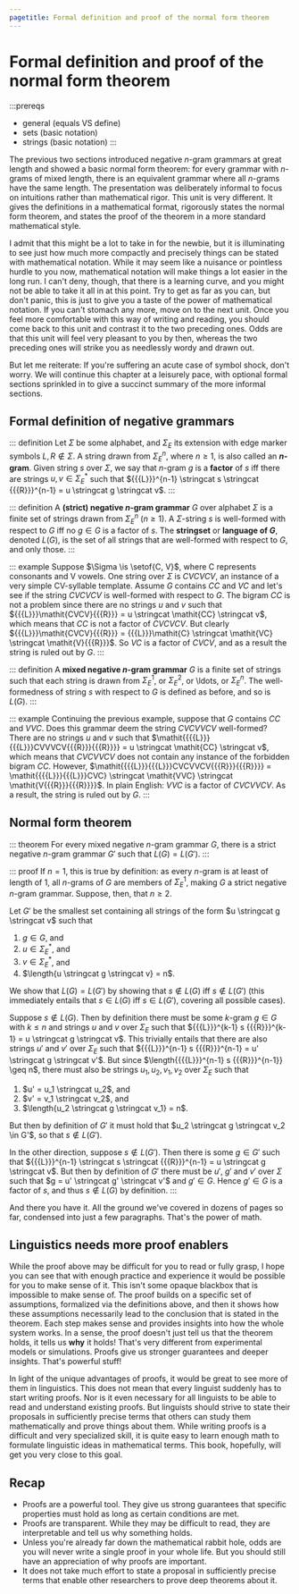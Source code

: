 ```yaml
---
pagetitle: Formal definition and proof of the normal form theorem
---
```


# Formal definition and proof of the normal form theorem

:::prereqs
- general (equals VS define)
- sets (basic notation)
- strings (basic notation)
:::

The previous two sections introduced negative $n$-gram grammars at great length and showed a basic normal form theorem: for every grammar with $n$-grams of mixed length, there is an equivalent grammar where all $n$-grams have the same length.
The presentation was deliberately informal to focus on intuitions rather than mathematical rigor.
This unit is very different.
It gives the definitions in a mathematical format, rigorously states the normal form theorem, and states the proof of the theorem in a more standard mathematical style.

I admit that this might be a lot to take in for the newbie, but it is illuminating to see just how much more compactly and precisely things can be stated with mathematical notation.
While it may seem like a nuisance or pointless hurdle to you now, mathematical notation will make things a lot easier in the long run.
I can't deny, though, that there is a learning curve, and you might not be able to take it all in at this point.
Try to get as far as you can, but don't panic, this is just to give you a taste of the power of mathematical notation.
If you can't stomach any more, move on to the next unit.
Once you feel more comfortable with this way of writing and reading, you should come back to this unit and contrast it to the two preceding ones. 
Odds are that this unit will feel very pleasant to you by then, whereas the two preceding ones will strike you as needlessly wordy and drawn out.

But let me reiterate: If you're suffering an acute case of symbol shock, don't worry.
We will continue this chapter at a leisurely pace, with optional formal sections sprinkled in to give a succinct summary of the more informal sections.

## Formal definition of negative grammars

::: definition
Let $\Sigma$ be some alphabet, and $\Sigma_E$ its extension with edge marker symbols ${{{L}}}, {{{R}}} \notin \Sigma$.
A string drawn from $\Sigma_E^n$, where $n \geq 1$, is also called an **$n$-gram**.
Given string $s$ over $\Sigma$, we say that $n$-gram $g$ is a **factor** of $s$ iff there are strings $u, v \in \Sigma_E^*$ such that 
${{{L}}}^{n-1} \stringcat s \stringcat {{{R}}}^{n-1} = u \stringcat g \stringcat v$.
:::

::: definition
A **(strict) negative $n$-gram grammar** $G$ over alphabet $\Sigma$ is a finite set of strings drawn from $\Sigma_E^n$ ($n \geq 1$).
A $\Sigma$-string $s$ is well-formed with respect to $G$ iff no $g \in G$ is a factor of $s$.
The **stringset** or **language of $G$**, denoted $L(G)$, is the set of all strings that are well-formed with respect to $G$, and only those.
:::

::: example
Suppose $\Sigma \is \setof{C, V}$, where C represents consonants and V vowels.
One string over $\Sigma$ is $\mathit{CVCVCV}$, an instance of a very simple CV-syllable template.
Assume $G$ contains $\mathit{CC}$ and $\mathit{VC}$ and let's see if the string $\mathit{CVCVCV}$ is well-formed with respect to $G$.
The bigram $\mathit{CC}$ is not a problem since there are no strings $u$ and $v$ such that ${{{L}}}\mathit{CVCV}{{{R}}} = u \stringcat \mathit{CC} \stringcat v$, which means that $\mathit{CC}$ is not a factor of $\mathit{CVCVCV}$. 
But clearly ${{{L}}}\mathit{CVCV}{{{R}}} = {{{L}}}\mathit{C} \stringcat \mathit{VC} \stringcat \mathit{V}{{{R}}}$.
So $\mathit{VC}$ is a factor of $\mathit{CVCV}$, and as a result the string is ruled out by $G$.
:::

::: definition
A **mixed negative $n$-gram grammar** $G$ is a finite set of strings such that each string is drawn from $\Sigma_E^1$, or $\Sigma_E^2$, or \ldots, or $\Sigma_E^n$.
The well-formedness of string $s$ with respect to $G$ is defined as before, and so is $L(G)$.
:::

::: example
Continuing the previous example, suppose that $G$ contains $\mathit{CC}$ and $\mathit{VVC}$.
Does this grammar deem the string $\mathit{CVCVVCV}$ well-formed?
There are no strings $u$ and $v$ such that $\mathit{{{{L}}}{{{L}}}CVVVCV{{{R}}}{{{R}}}} = u \stringcat \mathit{CC} \stringcat v$, which means that $\mathit{CVCVVCV}$ does not contain any instance of the forbidden bigram $\mathit{CC}$.
However, $\mathit{{{{L}}}{{{L}}}CVCVVCV{{{R}}}{{{R}}}} = \mathit{{{{L}}}{{{L}}}CVC} \stringcat \mathit{VVC} \stringcat \mathit{V{{{R}}}{{{R}}}}$.
In plain English: $\mathit{VVC}$ is a factor of $\mathit{CVCVVCV}$.
As a result, the string is ruled out by $G$.
:::


## Normal form theorem

::: theorem
For every mixed negative $n$-gram grammar $G$, there is a strict negative $n$-gram grammar $G'$ such that $L(G) = L(G')$.
:::

::: proof
If $n = 1$, this is true by definition: as every $n$-gram is at least of length of 1, all $n$-grams of $G$ are members of $\Sigma_E^1$, making $G$ a strict negative $n$-gram grammar.
Suppose, then, that $n \geq 2$.

Let $G'$ be the smallest set containing all strings of the form $u \stringcat g \stringcat v$ such that

1. $g \in G$, and
1. $u \in \Sigma_E^*$, and
1. $v \in \Sigma_E^*$, and
1. $\length{u \stringcat g \stringcat v} = n$.

We show that $L(G) = L(G')$ by showing that $s \notin L(G)$ iff $s \notin L(G')$ (this immediately entails that $s \in L(G)$ iff $s \in L(G')$, covering all possible cases).

Suppose $s \notin L(G)$.
Then by definition there must be some $k$-gram $g \in G$ with $k \leq n$ and strings $u$ and $v$ over $\Sigma_E$ such that ${{{L}}}^{k-1} s {{{R}}}^{k-1} = u \stringcat g \stringcat v$.
This trivially entails that there are also strings $u'$ and $v'$ over $\Sigma_E$ such that ${{{L}}}^{n-1} s {{{R}}}^{n-1} = u' \stringcat g \stringcat v'$.
But since $\length{{{{L}}}^{n-1} s {{{R}}}^{n-1}} \geq n$, there must also be strings $u_1, u_2, v_1, v_2$ over $\Sigma_E$ such that

1. $u' = u_1 \stringcat u_2$, and
1. $v' = v_1 \stringcat v_2$, and
1. $\length{u_2 \stringcat g \stringcat v_1} = n$.

But then by definition of $G'$ it must hold that $u_2 \stringcat g \stringcat v_2 \in G'$, so that $s \notin L(G')$.

In the other direction, suppose $s \notin L(G')$.
Then there is some $g \in G'$ such that ${{{L}}}^{n-1} \stringcat s \stringcat {{{R}}}^{n-1} = u \stringcat g \stringcat v$.
But then by definition of $G'$ there must be $u'$, $g'$ and $v'$ over $\Sigma$ such that $g = u' \stringcat g' \stringcat v'$ and $g' \in G$.
Hence $g' \in G$ is a factor of $s$, and thus $s \notin L(G)$ by definition.
:::

And there you have it.
All the ground we've covered in dozens of pages so far, condensed into just a few paragraphs.
That's the power of math.

## Linguistics needs more proof enablers

While the proof above may be difficult for you to read or fully grasp, I hope you can see that with enough practice and experience it would be possible for you to make sense of it.
This isn't some opaque blackbox that is impossible to make sense of.
The proof builds on a specific set of assumptions, formalized via the definitions above, and then it shows how these assumptions necessarily lead to the conclusion that is stated in the theorem.
Each step makes sense and provides insights into how the whole system works.
In a sense, the proof doesn't just tell us that the theorem holds, it tells us **why** it holds!
That's very different from experimental models or simulations.
Proofs give us stronger guarantees and deeper insights.
That's powerful stuff!

In light of the unique advantages of proofs, it would be great to see more of them in linguistics.
This does not mean that every linguist suddenly has to start writing proofs.
Nor is it even necessary for all linguists to be able to read and understand existing proofs.
But linguists should strive to state their proposals in sufficiently precise terms that others can study them mathematically and prove things about them.
While writing proofs is a difficult and very specialized skill, it is quite easy to learn enough math to formulate linguistic ideas in mathematical terms.
This book, hopefully, will get you very close to this goal.

## Recap

- Proofs are a powerful tool.
  They give us strong guarantees that specific properties must hold as long as certain conditions are met.
- Proofs are transparent.
  While they may be difficult to read, they are interpretable and tell us why something holds.
- Unless you're already far down the mathematical rabbit hole, odds are you will never write a single proof in your whole life.
  But you should still have an appreciation of why proofs are important.
- It does not take much effort to state a proposal in sufficiently precise terms that enable other researchers to prove deep theorems about it.
